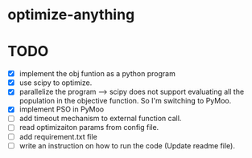 # optimize-anything

# TODO
- [x] implement the obj funtion as a python program
- [x] use scipy to optimize.
- [x] parallelize the program --> scipy does not support evaluating all the population in the objective function. So I'm switching to PyMoo.
- [x] implement PSO in PyMoo
- [ ] add timeout mechanism to external function call.
- [ ] read optimizaiton params from config file.
- [ ] add requirement.txt file
- [ ] write an instruction on how to run the code (Update readme file).
